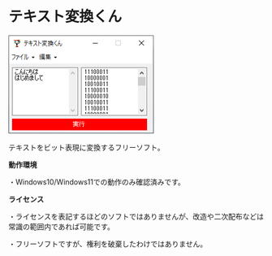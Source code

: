 # テキスト変換くん

![image](./TextHenkanKun.png)

テキストをビット表現に変換するフリーソフト。

**動作環境**

・Windows10/Windows11での動作のみ確認済みです。

**ライセンス**

・ライセンスを表記するほどのソフトではありませんが、改造や二次配布などは常識の範囲内であれば可能です。

・フリーソフトですが、権利を破棄したわけではありません。
